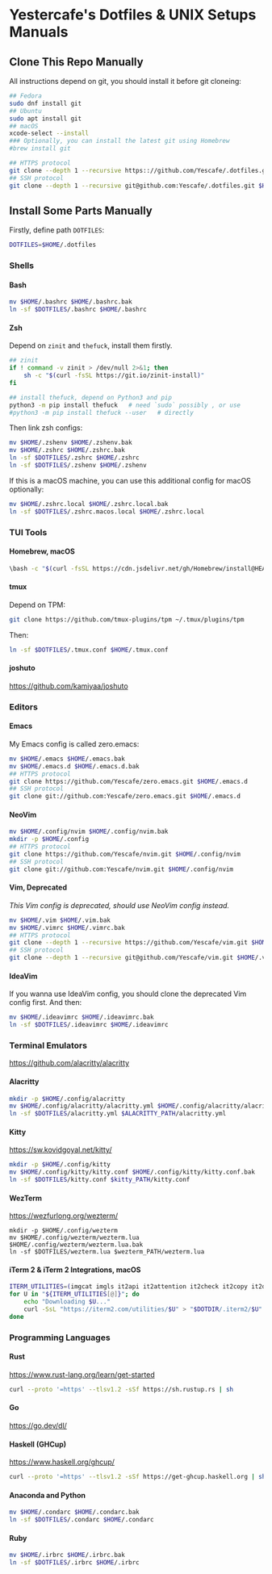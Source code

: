 # Yestercafe's Dotfiles & UNIX Setups Manuals

## Clone This Repo Manually

All instructions depend on git, you should install it before git cloneing:

```bash
## Fedora
sudo dnf install git
## Ubuntu
sudo apt install git
## macOS
xcode-select --install
### Optionally, you can install the latest git using Homebrew
#brew install git
```

```bash
## HTTPS protocol
git clone --depth 1 --recursive https:://github.com/Yescafe/.dotfiles.git $HOME/.dotfiles
## SSH protocol
git clone --depth 1 --recursive git@github.com:Yescafe/.dotfiles.git $HOME/.dotfiles
```


## Install Some Parts Manually

Firstly, define path `DOTFILES`:

```bash
DOTFILES=$HOME/.dotfiles
```

### Shells

#### Bash

```bash
mv $HOME/.bashrc $HOME/.bashrc.bak
ln -sf $DOTFILES/.bashrc $HOME/.bashrc
```

#### Zsh

Depend on `zinit` and `thefuck`, install them firstly.

```bash
## zinit
if ! command -v zinit > /dev/null 2>&1; then
    sh -c "$(curl -fsSL https://git.io/zinit-install)"
fi

## install thefuck, depend on Python3 and pip
python3 -m pip install thefuck   # need `sudo` possibly , or use
#python3 -m pip install thefuck --user   # directly
```

Then link zsh configs:

```bash
mv $HOME/.zshenv $HOME/.zshenv.bak
mv $HOME/.zshrc $HOME/.zshrc.bak
ln -sf $DOTFILES/.zshrc $HOME/.zshrc
ln -sf $DOTFILES/.zshenv $HOME/.zshenv
```

If this is a macOS machine, you can use this additional config for macOS optionally:

```bash
mv $HOME/.zshrc.local $HOME/.zshrc.local.bak
ln -sf $DOTFILES/.zshrc.macos.local $HOME/.zshrc.local
```


### TUI Tools

#### Homebrew, macOS

```bash
\bash -c "$(curl -fsSL https://cdn.jsdelivr.net/gh/Homebrew/install@HEAD/install.sh)"
```

#### tmux

Depend on TPM:

```bash
git clone https://github.com/tmux-plugins/tpm ~/.tmux/plugins/tpm
```

Then:

```bash
ln -sf $DOTFILES/.tmux.conf $HOME/.tmux.conf
```

#### joshuto

<https://github.com/kamiyaa/joshuto>


### Editors

#### Emacs

My Emacs config is called zero.emacs:

```bash
mv $HOME/.emacs $HOME/.emacs.bak
mv $HOME/.emacs.d $HOME/.emacs.d.bak
## HTTPS protocol
git clone https://github.com/Yescafe/zero.emacs.git $HOME/.emacs.d
## SSH protocol
git clone git://github.com:Yescafe/zero.emacs.git $HOME/.emacs.d
```

#### NeoVim

```bash
mv $HOME/.config/nvim $HOME/.config/nvim.bak
mkdir -p $HOME/.config
## HTTPS protocol
git clone https://github.com/Yescafe/nvim.git $HOME/.config/nvim
## SSH protocol
git clone git://github.com:Yescafe/nvim.git $HOME/.config/nvim
```

#### Vim, Deprecated

*This Vim config is deprecated, should use NeoVim config instead.*

```bash
mv $HOME/.vim $HOME/.vim.bak
mv $HOME/.vimrc $HOME/.vimrc.bak
## HTTPS protocol
git clone --depth 1 --recursive https://github.com/Yescafe/vim.git $HOME/.vim
## SSH protocol
git clone --depth 1 --recursive git@github.com/Yescafe/vim.git $HOME/.vim
```

#### IdeaVim

If you wanna use IdeaVim config, you should clone the deprecated Vim config first. And then:

```bash
mv $HOME/.ideavimrc $HOME/.ideavimrc.bak
ln -sf $DOTFILES/.ideavimrc $HOME/.ideavimrc
```


### Terminal Emulators

<https://github.com/alacritty/alacritty>

#### Alacritty

```bash
mkdir -p $HOME/.config/alacritty
mv $HOME/.config/alacritty/alacritty.yml $HOME/.config/alacritty/alacritty.yml.bak
ln -sf $DOTFILES/alacritty.yml $ALACRITTY_PATH/alacritty.yml
```

#### Kitty

<https://sw.kovidgoyal.net/kitty/>

```bash
mkdir -p $HOME/.config/kitty
mv $HOME/.config/kitty/kitty.conf $HOME/.config/kitty/kitty.conf.bak
ln -sf $DOTFILES/kitty.conf $kitty_PATH/kitty.conf
```

#### WezTerm

<https://wezfurlong.org/wezterm/>

```bashk
mkdir -p $HOME/.config/wezterm
mv $HOME/.config/wezterm/wezterm.lua $HOME/.config/wezterm/wezterm.lua.bak
ln -sf $DOTFILES/wezterm.lua $wezterm_PATH/wezterm.lua
```

#### iTerm 2 & iTerm 2 Integrations, macOS

```bash
ITERM_UTILITIES=(imgcat imgls it2api it2attention it2check it2copy it2dl it2getvar it2git it2setcolor it2setkeylabel it2tip it2ul it2universion it2profile)
for U in "${ITERM_UTILITIES[@]}"; do
    echo "Downloading $U..."
    curl -SsL "https://iterm2.com/utilities/$U" > "$DOTDIR/.iterm2/$U" && chmod +x "$DOTDIR/.iterm2/$U"
done
```


### Programming Languages

#### Rust

<https://www.rust-lang.org/learn/get-started>

```bash
curl --proto '=https' --tlsv1.2 -sSf https://sh.rustup.rs | sh
```

#### Go

<https://go.dev/dl/>

#### Haskell (GHCup)

<https://www.haskell.org/ghcup/>

```bash
curl --proto '=https' --tlsv1.2 -sSf https://get-ghcup.haskell.org | sh
```

#### Anaconda and Python

```bash
mv $HOME/.condarc $HOME/.condarc.bak
ln -sf $DOTFILES/.condarc $HOME/.condarc
```

#### Ruby

```bash
mv $HOME/.irbrc $HOME/.irbrc.bak
ln -sf $DOTFILES/.irbrc $HOME/.irbrc
```

